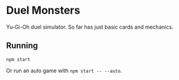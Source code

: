 # Duel Monsters

Yu-Gi-Oh duel simulator. So far has just basic cards and mechanics.

## Running

`npm start`

Or run an auto game with `npm start -- --auto`.
